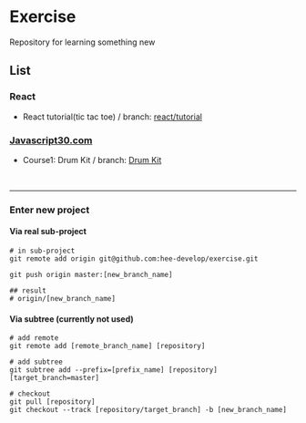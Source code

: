 # Exercise

Repository for learning something new

## List

### React
- React tutorial(tic tac toe) / branch: [react/tutorial](https://github.com/hee-develop/exercise/tree/react/tutorial)

### [Javascript30.com](https://github.com/hee-develop/exercise/tree/javascript30)
- Course1: Drum Kit / branch: [Drum Kit](https://github.com/hee-develop/exercise/tree/javascript30/course1)


<br>

---

### Enter new project

#### Via real sub-project
```
# in sub-project
git remote add origin git@github.com:hee-develop/exercise.git

git push origin master:[new_branch_name]

## result
# origin/[new_branch_name]
```

#### Via subtree (currently not used)
```
# add remote
git remote add [remote_branch_name] [repository]

# add subtree
git subtree add --prefix=[prefix_name] [repository] [target_branch=master]

# checkout
git pull [repository]
git checkout --track [repository/target_branch] -b [new_branch_name]
```

